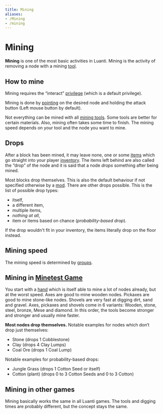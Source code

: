 ```yaml
---
title: Mining
aliases:
- /Mining
- /mining
---
```


# Mining

**Mining** is one of the most basic activities in Luanti. Mining is the activity of removing a node with a mining [tool](/for-players/tool).

How to mine
-----------

Mining requires the “interact” [privilege](/for-players/privileges) (which is a default privilege).

Mining is done by [pointing](/for-players/pointing) on the desired node and holding the attack button (Left mouse button by default).

Not everything can be mined with all [mining tools](/for-players/tool/#mining-tools). Some tools are better for certain materials. Also, mining often takes some time to finish. The mining speed depends on your tool and the node you want to mine.

Drops
-----

After a block has been mined, it may leave none, one or some [items](/for-players/items) which go straight into your player [inventory](/for-players/inventory). The items left behind are also called the “drop” of the node and it is said that a node _drops_ something after being mined.

Most blocks drop themselves. This is also the default behaviour if not specified otherwise by a [mod](/for-players/mods). There are other drops possible. This is the list of possible drop types:

*   itself,
*   a different item,
*   multiple items,
*   _nothing at all_,
*   item or items based on chance (_probability-based drop_).

If the drop wouldn't fit in your inventory, the items literally drop on the floor instead.

Mining speed
------------

The mining speed is determined by [groups](/groups).

Mining in [Minetest Game](https://content.luanti.org/packages/Minetest/minetest_game/)
--------------------------------------------------------------------------------------

You start with a [hand](/hand) which is itself able to mine a lot of nodes already, but at the worst speed. Axes are good to mine wooden nodes. Pickaxes are good to mine stone-like nodes. Shovels are very fast at digging dirt, sand and gravel. Axes, pickaxes and shovels come in 6 variants: Wooden, stone, steel, bronze, Mese and diamond. In this order, the tools become stronger and stronger and usually mine faster.

**Most nodes drop themselves.** Notable examples for nodes which don’t drop just themselves:

*   Stone (drops 1 Cobblestone)
*   Clay (drops 4 Clay Lumps)
*   Coal Ore (drops 1 Coal Lump)

Notable examples for probability-based drops:

*   Jungle Grass (drops 1 Cotton Seed or itself)
*   Cotton (plant) (drops 0 to 3 Cotton Seeds and 0 to 3 Cotton)

Mining in other games
---------------------

Mining basically works the same in all Luanti games. The tools and digging times are probably different, but the concept stays the same.
